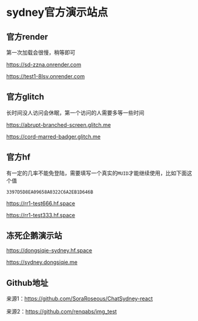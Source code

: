 # sydney官方演示站点

## 官方render

第一次加载会很慢，稍等即可

https://sd-zzna.onrender.com

https://test1-8lsv.onrender.com

## 官方glitch

长时间没人访问会休眠，第一个访问的人需要多等一些时间

https://abrupt-branched-screen.glitch.me

https://cord-marred-badger.glitch.me

## 官方hf

有一定的几率不能免登陆，需要填写一个真实的`MUID`才能继续使用，比如下面这个值

```
3397D5D8EA09658A0322C6A2EB1D646B
```

https://rr1-test666.hf.space

https://rr1-test333.hf.space

## 冻死企鹅演示站

https://dongsiqie-sydney.hf.space

https://sydney.dongsiqie.me

## Github地址

来源1：https://github.com/SoraRoseous/ChatSydney-react

来源2：https://github.com/renqabs/img_test
